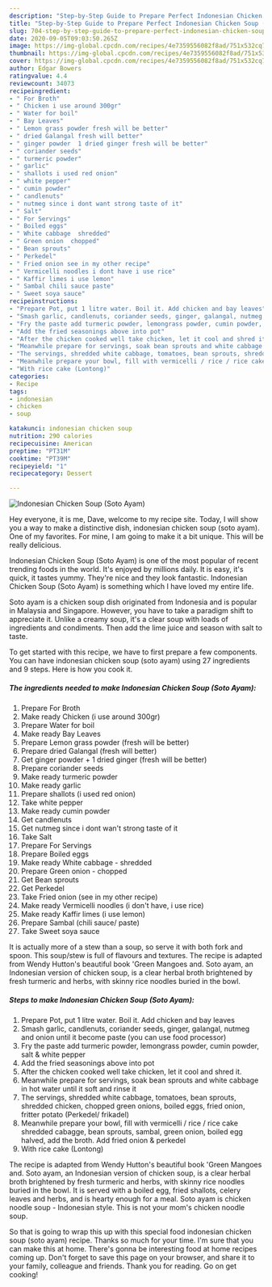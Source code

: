 ```yaml
---
description: "Step-by-Step Guide to Prepare Perfect Indonesian Chicken Soup (Soto Ayam)"
title: "Step-by-Step Guide to Prepare Perfect Indonesian Chicken Soup (Soto Ayam)"
slug: 704-step-by-step-guide-to-prepare-perfect-indonesian-chicken-soup-soto-ayam
date: 2020-09-05T09:03:50.265Z
image: https://img-global.cpcdn.com/recipes/4e7359556082f8ad/751x532cq70/indonesian-chicken-soup-soto-ayam-recipe-main-photo.jpg
thumbnail: https://img-global.cpcdn.com/recipes/4e7359556082f8ad/751x532cq70/indonesian-chicken-soup-soto-ayam-recipe-main-photo.jpg
cover: https://img-global.cpcdn.com/recipes/4e7359556082f8ad/751x532cq70/indonesian-chicken-soup-soto-ayam-recipe-main-photo.jpg
author: Edgar Bowers
ratingvalue: 4.4
reviewcount: 34073
recipeingredient:
- " For Broth"
- " Chicken i use around 300gr"
- " Water for boil"
- " Bay Leaves"
- " Lemon grass powder fresh will be better"
- " dried Galangal fresh will better"
- " ginger powder  1 dried ginger fresh will be better"
- " coriander seeds"
- " turmeric powder"
- " garlic"
- " shallots i used red onion"
- " white pepper"
- " cumin powder"
- " candlenuts"
- " nutmeg since i dont want strong taste of it"
- " Salt"
- " For Servings"
- " Boiled eggs"
- " White cabbage  shredded"
- " Green onion  chopped"
- " Bean sprouts"
- " Perkedel"
- " Fried onion see in my other recipe"
- " Vermicelli noodles i dont have i use rice"
- " Kaffir limes i use lemon"
- " Sambal chili sauce paste"
- " Sweet soya sauce"
recipeinstructions:
- "Prepare Pot, put 1 litre water. Boil it. Add chicken and bay leaves"
- "Smash garlic, candlenuts, coriander seeds, ginger, galangal, nutmeg and onion until it become paste (you can use food processor)"
- "Fry the paste add turmeric powder, lemongrass powder, cumin powder, salt &amp; white pepper"
- "Add the fried seasonings above into pot"
- "After the chicken cooked well take chicken, let it cool and shred it."
- "Meanwhile prepare for servings, soak bean sprouts and white cabbage in hot water until it soft and rinse it"
- "The servings, shredded white cabbage, tomatoes, bean sprouts, shredded chicken, chopped green onions, boiled eggs, fried onion, fritter potato (Perkedel/ frikadel)"
- "Meanwhile prepare your bowl, fill with vermicelli / rice / rice cake shredded cabagge, bean sprouts, sambal, green onion, boiled egg halved, add the broth. Add fried onion &amp; perkedel"
- "With rice cake (Lontong)"
categories:
- Recipe
tags:
- indonesian
- chicken
- soup

katakunci: indonesian chicken soup 
nutrition: 290 calories
recipecuisine: American
preptime: "PT31M"
cooktime: "PT39M"
recipeyield: "1"
recipecategory: Dessert

---
```



![Indonesian Chicken Soup (Soto Ayam)](https://img-global.cpcdn.com/recipes/4e7359556082f8ad/751x532cq70/indonesian-chicken-soup-soto-ayam-recipe-main-photo.jpg)

Hey everyone, it is me, Dave, welcome to my recipe site. Today, I will show you a way to make a distinctive dish, indonesian chicken soup (soto ayam). One of my favorites. For mine, I am going to make it a bit unique. This will be really delicious.

Indonesian Chicken Soup (Soto Ayam) is one of the most popular of recent trending foods in the world. It's enjoyed by millions daily. It is easy, it's quick, it tastes yummy. They're nice and they look fantastic. Indonesian Chicken Soup (Soto Ayam) is something which I have loved my entire life.

Soto ayam is a chicken soup dish originated from Indonesia and is popular in Malaysia and Singapore. However, you have to take a paradigm shift to appreciate it. Unlike a creamy soup, it&#39;s a clear soup with loads of ingredients and condiments. Then add the lime juice and season with salt to taste.


To get started with this recipe, we have to first prepare a few components. You can have indonesian chicken soup (soto ayam) using 27 ingredients and 9 steps. Here is how you cook it.

<!--inarticleads1-->

##### The ingredients needed to make Indonesian Chicken Soup (Soto Ayam):

1. Prepare  For Broth
1. Make ready  Chicken (i use around 300gr)
1. Prepare  Water for boil
1. Make ready  Bay Leaves
1. Prepare  Lemon grass powder (fresh will be better)
1. Prepare  dried Galangal (fresh will better)
1. Get  ginger powder + 1 dried ginger (fresh will be better)
1. Prepare  coriander seeds
1. Make ready  turmeric powder
1. Make ready  garlic
1. Prepare  shallots (i used red onion)
1. Take  white pepper
1. Make ready  cumin powder
1. Get  candlenuts
1. Get  nutmeg since i dont wan&#39;t strong taste of it
1. Take  Salt
1. Prepare  For Servings
1. Prepare  Boiled eggs
1. Make ready  White cabbage - shredded
1. Prepare  Green onion - chopped
1. Get  Bean sprouts
1. Get  Perkedel
1. Take  Fried onion (see in my other recipe)
1. Make ready  Vermicelli noodles (i don&#39;t have, i use rice)
1. Make ready  Kaffir limes (i use lemon)
1. Prepare  Sambal (chili sauce/ paste)
1. Take  Sweet soya sauce


It is actually more of a stew than a soup, so serve it with both fork and spoon. This soup/stew is full of flavours and textures. The recipe is adapted from Wendy Hutton&#39;s beautiful book &#39;Green Mangoes and. Soto ayam, an Indonesian version of chicken soup, is a clear herbal broth brightened by fresh turmeric and herbs, with skinny rice noodles buried in the bowl. 

<!--inarticleads2-->

##### Steps to make Indonesian Chicken Soup (Soto Ayam):

1. Prepare Pot, put 1 litre water. Boil it. Add chicken and bay leaves
1. Smash garlic, candlenuts, coriander seeds, ginger, galangal, nutmeg and onion until it become paste (you can use food processor)
1. Fry the paste add turmeric powder, lemongrass powder, cumin powder, salt &amp; white pepper
1. Add the fried seasonings above into pot
1. After the chicken cooked well take chicken, let it cool and shred it.
1. Meanwhile prepare for servings, soak bean sprouts and white cabbage in hot water until it soft and rinse it
1. The servings, shredded white cabbage, tomatoes, bean sprouts, shredded chicken, chopped green onions, boiled eggs, fried onion, fritter potato (Perkedel/ frikadel)
1. Meanwhile prepare your bowl, fill with vermicelli / rice / rice cake shredded cabagge, bean sprouts, sambal, green onion, boiled egg halved, add the broth. Add fried onion &amp; perkedel
1. With rice cake (Lontong)


The recipe is adapted from Wendy Hutton&#39;s beautiful book &#39;Green Mangoes and. Soto ayam, an Indonesian version of chicken soup, is a clear herbal broth brightened by fresh turmeric and herbs, with skinny rice noodles buried in the bowl. It is served with a boiled egg, fried shallots, celery leaves and herbs, and is hearty enough for a meal. Soto ayam is chicken noodle soup - Indonesian style. This is not your mom&#39;s chicken noodle soup. 

So that is going to wrap this up with this special food indonesian chicken soup (soto ayam) recipe. Thanks so much for your time. I'm sure that you can make this at home. There's gonna be interesting food at home recipes coming up. Don't forget to save this page on your browser, and share it to your family, colleague and friends. Thank you for reading. Go on get cooking!
